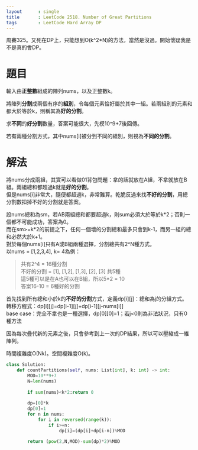 ```yaml
--- 
layout      : single
title       : LeetCode 2518. Number of Great Partitions
tags        : LeetCode Hard Array DP
---
```

周賽325。又死在DP上，只能想到O(k^2\*N)的方法，當然是沒過。開始懷疑我是不是真的會DP。  

# 題目
輸入由**正整數**組成的陣列nums，以及正整數k。  

將陣列**分割**成兩個有序的**組別**，令每個元素恰好屬於其中一組。若兩組別的元素和都大於等於k，則稱其為**好的分割**。  

求**不同**的**好分割**數量，答案可能很大，先模10^9+7後回傳。  

若有兩種分割方式，其中nums[i]被分到不同的組別，則視為**不同的分割**。  

# 解法
將nums分成兩組，其實可以看做01背包問題：拿的話就放在A組，不拿就放在B組。兩組總和都超過k就是**好的分割**。  
但是nums[i]非常大，隨便都超過k，非常難算。乾脆反過來找**不好的分割**，用總分割數扣掉不好的分割就是答案。  

設nums總和為sm，若AB兩組總和都要超過k，則sum必須大於等於k\*2；否則一個都不可能成功，答案為0。  
而在sm>=k\*2的前提之下，任何一個壞的分割總和最多只會到k-1，而另一組的總和必然大於k+1。  
對於每個nums[i]只有A或B組兩種選擇，分割總共有2^N種方式。  
以nums = [1,2,3,4], k= 4為例：  
> 共有2^4 = 16種分割  
> 不好的分割 = [1], [1,2], [1,3], [2], [3] 共5種  
> 這5種可以是在A也可以在B組，所以5*2 = 10  
> 答案16-10 = 6種好的分割  

首先找到所有總和小於k的**不好的分割**方式，定義dp[i][j]：總和為j的分組方式。  
轉移方程式：dp[i][j]=dp[i-1][j]+dp[i-1][j-nums[i]]  
base case：完全不拿也是一種選擇，dp[0][0]=1；若j<0則為非法狀況，只有0種方法  

因為每次疊代新的元素之後，只會參考到上一次的DP結果，所以可以壓縮成一維陣列。  

時間複雜度O(Nk)。空間複雜度O(k)。  

```python
class Solution:
    def countPartitions(self, nums: List[int], k: int) -> int:
        MOD=10**9+7
        N=len(nums)
        
        if sum(nums)<k*2:return 0
        
        dp=[0]*k
        dp[0]=1
        for n in nums:
            for i in reversed(range(k)):
                if i>=n:
                    dp[i]=(dp[i]+dp[i-n])%MOD

        return (pow(2,N,MOD)-sum(dp)*2)%MOD
```
